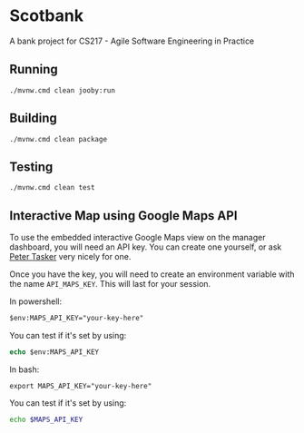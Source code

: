 # Scotbank 

A bank project for CS217 - Agile Software Engineering in Practice

## Running

    ./mvnw.cmd clean jooby:run

## Building

    ./mvnw.cmd clean package

## Testing

    ./mvnw.cmd clean test 

## Interactive Map using Google Maps API
To use the embedded interactive Google Maps view on the manager dashboard, you will need an API key. You can create one
yourself, or ask [Peter Tasker](mailto:peter.tasker.2023@uni.strath.ac.uk) very nicely for one.

Once you have the key, you will need to create an environment variable with the name `API_MAPS_KEY`. This will last for 
your session.

In powershell:
```ps
$env:MAPS_API_KEY="your-key-here"
```
You can test if it's set by using:
```ps
echo $env:MAPS_API_KEY
```

In bash:
```
export MAPS_API_KEY="your-key-here"
```
You can test if it's set by using:
```bash
echo $MAPS_API_KEY
```
